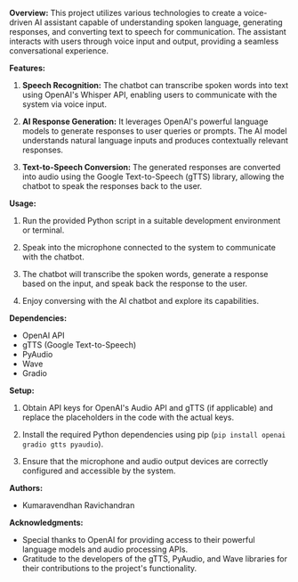 
**Overview:**
This project utilizes various technologies to create a voice-driven AI assistant capable of understanding spoken language, generating responses, and converting text to speech for communication. The assistant interacts with users through voice input and output, providing a seamless conversational experience.

**Features:**
1. **Speech Recognition:** The chatbot can transcribe spoken words into text using OpenAI's Whisper API, enabling users to communicate with the system via voice input.
   
2. **AI Response Generation:** It leverages OpenAI's powerful language models to generate responses to user queries or prompts. The AI model understands natural language inputs and produces contextually relevant responses.
   
3. **Text-to-Speech Conversion:** The generated responses are converted into audio using the Google Text-to-Speech (gTTS) library, allowing the chatbot to speak the responses back to the user.


**Usage:**
1. Run the provided Python script in a suitable development environment or terminal.
   
2. Speak into the microphone connected to the system to communicate with the chatbot.
   
3. The chatbot will transcribe the spoken words, generate a response based on the input, and speak back the response to the user.
   
4. Enjoy conversing with the AI chatbot and explore its capabilities.

**Dependencies:**
- OpenAI API
- gTTS (Google Text-to-Speech)
- PyAudio
- Wave
- Gradio

**Setup:**
1. Obtain API keys for OpenAI's Audio API and gTTS (if applicable) and replace the placeholders in the code with the actual keys.
   
2. Install the required Python dependencies using pip (`pip install openai gradio gtts pyaudio`).
   
3. Ensure that the microphone and audio output devices are correctly configured and accessible by the system.


**Authors:**
- Kumaravendhan Ravichandran

**Acknowledgments:**
- Special thanks to OpenAI for providing access to their powerful language models and audio processing APIs.
- Gratitude to the developers of the gTTS, PyAudio, and Wave libraries for their contributions to the project's functionality.

